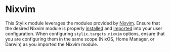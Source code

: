 # Nixvim

This Stylix module leverages the modules provided by
[Nixvim](https://github.com/nix-community/nixvim). Ensure that the desired
Nixvim module is properly
[installed](https://github.com/nix-community/nixvim?tab=readme-ov-file#installation)
and
[imported](https://github.com/nix-community/nixvim?tab=readme-ov-file#usage)
into your user configuration. When configuring `stylix.targets.nixvim` options,
ensure that you are configuring them in the same scope (NixOS, Home Manager, or
Darwin) as you imported the Nixvim module.
